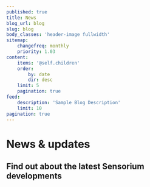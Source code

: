 ```yaml
---
published: true
title: News
blog_url: blog
slug: blog
body_classes: 'header-image fullwidth'
sitemap:
    changefreq: monthly
    priority: 1.03
content:
    items: '@self.children'
    order:
        by: date
        dir: desc
    limit: 5
    pagination: true
feed:
    description: 'Sample Blog Description'
    limit: 10
pagination: true
---
```


# News & updates
## Find out about the latest Sensorium developments
